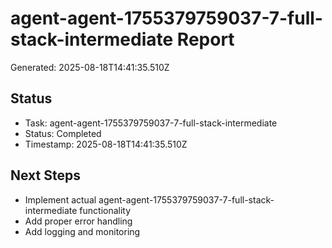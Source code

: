 # agent-agent-1755379759037-7-full-stack-intermediate Report

Generated: 2025-08-18T14:41:35.510Z

## Status
- Task: agent-agent-1755379759037-7-full-stack-intermediate
- Status: Completed
- Timestamp: 2025-08-18T14:41:35.510Z

## Next Steps
- Implement actual agent-agent-1755379759037-7-full-stack-intermediate functionality
- Add proper error handling
- Add logging and monitoring
